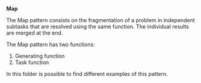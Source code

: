 **Map**

The Map pattern consists on the fragmentation of a problem in independent subtasks that are resolved using the same function. The individual results are merged at the end.

The Map pattern has two functions:

1. Generating function
2. Task function

In this folder is possible to find different examples of this pattern.